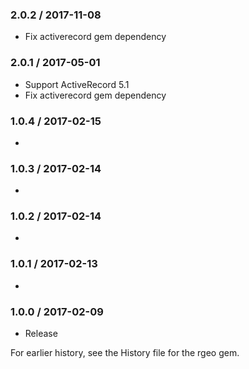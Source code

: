 ### 2.0.2 / 2017-11-08

* Fix activerecord gem dependency

### 2.0.1 / 2017-05-01

* Support ActiveRecord 5.1
* Fix activerecord gem dependency

### 1.0.4 / 2017-02-15

* 

### 1.0.3 / 2017-02-14

*

### 1.0.2 / 2017-02-14

* 

### 1.0.1 / 2017-02-13

* 

### 1.0.0 / 2017-02-09

* Release

For earlier history, see the History file for the rgeo gem.